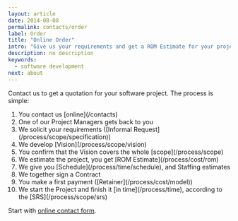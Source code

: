 ```yaml
---
layout: article
date: 2014-08-08
permalink: contacts/order
label: Order
title: "Online Order"
intro: "Give us your requirements and get a ROM Estimate for your project, today"
description: no description
keywords:
  - software development
next: about
---
```


Contact us to get a quotation for your software project. The process is simple:

<ol>
        <li>You contact us [online](/contacts)</li>
        <li>One of our Project Managers gets back to you</li>
        <li>We solicit your requirements ([Informal Request](/process/scope/specification))</li>
        <li>We develop [Vision](/process/scope/vision)</li>
        <li>You confirm that the Vision covers the whole [scope](/process/scope)</li>
        <li>We estimate the project, you get [ROM Estimate](/process/cost/rom)</li>
        <li>We give you [Schedule](/process/time/schedule), and Staffing estimates</li>
        <li>We together sign a Contract</li>
        <li>You make a first payment ([Retainer](/process/cost/model))</li>
        <li>We start the Project and finish it [in time](/process/time),
            according to the [SRS](/process/scope/srs)</li>
    </ol>

Start with [online contact form](/contacts).
